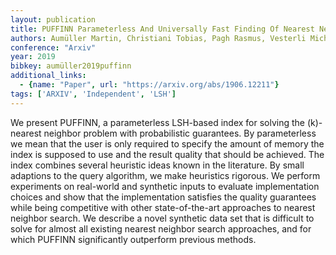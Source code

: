 ```yaml
---
layout: publication
title: PUFFINN Parameterless And Universally Fast Finding Of Nearest Neighbors
authors: Aumüller Martin, Christiani Tobias, Pagh Rasmus, Vesterli Michael
conference: "Arxiv"
year: 2019
bibkey: aumüller2019puffinn
additional_links:
  - {name: "Paper", url: "https://arxiv.org/abs/1906.12211"}
tags: ['ARXIV', 'Independent', 'LSH']
---
```

We present PUFFINN, a parameterless LSH-based index for solving the \(k\)-nearest neighbor problem with probabilistic guarantees. By parameterless we mean that the user is only required to specify the amount of memory the index is supposed to use and the result quality that should be achieved. The index combines several heuristic ideas known in the literature. By small adaptions to the query algorithm, we make heuristics rigorous. We perform experiments on real-world and synthetic inputs to evaluate implementation choices and show that the implementation satisfies the quality guarantees while being competitive with other state-of-the-art approaches to nearest neighbor search. We describe a novel synthetic data set that is difficult to solve for almost all existing nearest neighbor search approaches, and for which PUFFINN significantly outperform previous methods.
